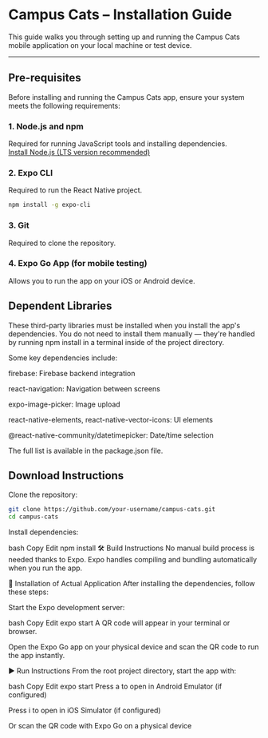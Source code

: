 # Campus Cats – Installation Guide

This guide walks you through setting up and running the Campus Cats mobile application on your local machine or test device.

---

## Pre-requisites

Before installing and running the Campus Cats app, ensure your system meets the following requirements:

### 1. Node.js and npm
Required for running JavaScript tools and installing dependencies.  
[Install Node.js (LTS version recommended)](https://nodejs.org/)

### 2. Expo CLI
Required to run the React Native project.

```bash
npm install -g expo-cli
```

### 3. Git
Required to clone the repository.

### 4. Expo Go App (for mobile testing)
Allows you to run the app on your iOS or Android device.

## Dependent Libraries
These third-party libraries must be installed when you install the app's dependencies. You do not need to install them manually — they're handled by running npm install in a terminal inside of the project directory.

Some key dependencies include:

firebase: Firebase backend integration

react-navigation: Navigation between screens

expo-image-picker: Image upload

react-native-elements, react-native-vector-icons: UI elements

@react-native-community/datetimepicker: Date/time selection

The full list is available in the package.json file.

## Download Instructions
Clone the repository:

````bash
git clone https://github.com/your-username/campus-cats.git
cd campus-cats
````
Install dependencies:

bash
Copy
Edit
npm install
🛠️ Build Instructions
No manual build process is needed thanks to Expo. Expo handles compiling and bundling automatically when you run the app.

🚀 Installation of Actual Application
After installing the dependencies, follow these steps:

Start the Expo development server:

bash
Copy
Edit
expo start
A QR code will appear in your terminal or browser.

Open the Expo Go app on your physical device and scan the QR code to run the app instantly.

▶️ Run Instructions
From the root project directory, start the app with:

bash
Copy
Edit
expo start
Press a to open in Android Emulator (if configured)

Press i to open in iOS Simulator (if configured)

Or scan the QR code with Expo Go on a physical device
